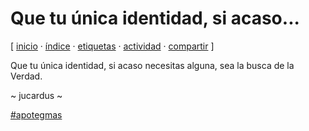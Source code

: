 # Que tu única identidad, si acaso...
[ [inicio](/index.md) · [índice](/indice.md) · [etiquetas](/etiquetas.md) · [actividad](/actividad.md) · [compartir](https://x.com/intent/tweet?text=Que+tu+%C3%BAnica+identidad%2C+si+acaso...+%E2%80%94+Apotegmas%0A%0A%E2%86%92+https%3A%2F%2Fgithub.com%2Fjucardus%2Fjucardus.github.io%2Fblob%2Fmain%2Fq%2Fu%2Fe%2Fque-tu-unica-identidad-si-acaso.md%0A%0A%23apotegmas_jucardus) ]

Que tu única identidad, si acaso necesitas alguna, sea la busca de la Verdad.

~ jucardus ~

[#apotegmas](/a/p/apotegmas.md)
